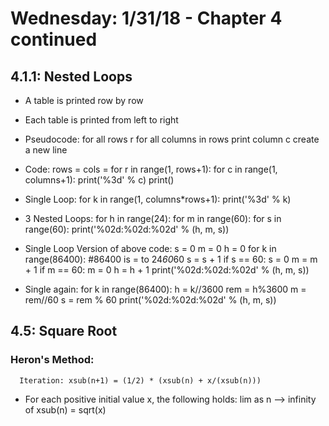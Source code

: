 # Wednesday: 1/31/18 - Chapter 4 continued
## 4.1.1: Nested Loops
* A table is printed row by row
* Each table is printed from left to right
* Pseudocode:
      for all rows r
        for all columns in rows
          print column c
        create a new line

* Code:
      rows =
      cols =
      for r in range(1, rows+1):
        for c in range(1, columns+1):
          print('%3d' % c)
        print()

* Single Loop:
      for k in range(1, columns*rows+1):
        print('%3d' % k)

* 3 Nested Loops:
      for h in range(24):
        for m in range(60):
          for s in range(60):
            print('%02d:%02d:%02d' % (h, m, s))

* Single Loop Version of above code:
      s = 0
      m = 0
      h = 0
      for k in range(86400): #86400 is = to 24*60*60
        s = s + 1
        if s == 60:
          s = 0
          m = m + 1
          if m == 60:
            m = 0
            h = h + 1
        print('%02d:%02d:%02d' % (h, m, s))

* Single again:
      for k in range(86400):
        h = k//3600
        rem = h%3600
        m = rem//60
        s = rem % 60
        print('%02d:%02d:%02d' % (h, m, s))

## 4.5: Square Root
### Heron's Method:
      Iteration: xsub(n+1) = (1/2) * (xsub(n) + x/(xsub(n)))
* For each positive initial value x, the following holds:
      lim as n --> infinity of xsub(n) = sqrt(x)
